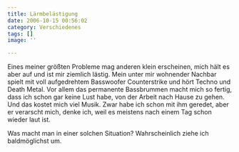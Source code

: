 ```yaml
---
title: Lärmbelästigung
date: 2006-10-15 00:56:02
category: Verschiedenes
tags: []
image: ''

---
```


Eines meiner größten Probleme mag anderen klein erscheinen, mich hält es aber auf und ist mir ziemlich lästig. Mein unter mir wohnender Nachbar spielt mit voll aufgedrehtem Basswoofer Counterstrike und hört Techno und Death Metal. Vor allem das permanente Bassbrummen macht mich so fertig, dass ich schon gar keine Lust habe, von der Arbeit nach Hause zu gehen. Und das kostet mich viel Musik. Zwar habe ich schon mit ihm geredet, aber er verarscht mich, denke ich, weil es meistens nach einem Tag schon wieder laut ist.  

  

Was macht man in einer solchen Situation? Wahrscheinlich ziehe ich baldmöglichst um.

